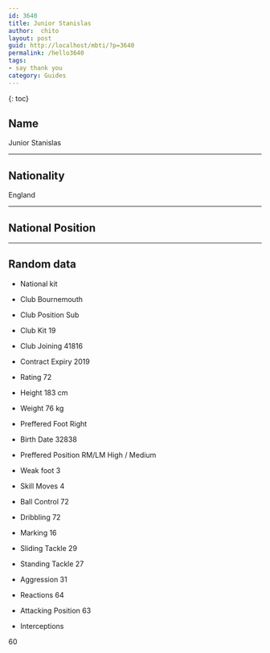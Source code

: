 ```yaml
---
id: 3640
title: Junior Stanislas
author:  chito 
layout: post
guid: http://localhost/mbti/?p=3640
permalink: /hello3640
tags:
- say thank you
category: Guides
---
```



{: toc}


## Name  
Junior Stanislas 

* * *

## Nationality  
England 

* * *

## National Position 

* * *

## Random data 

  * National kit 
  * Club 
Bournemouth 

  * Club Position 
Sub 

  * Club Kit 
19 

  * Club Joining 
41816 

  * Contract Expiry 
2019 

  * Rating 
72 

  * Height 
183 cm 

  * Weight 
76 kg 

  * Preffered Foot 
Right 

  * Birth Date 
32838 

  * Preffered Position 
RM/LM High / Medium 

  * Weak foot 
3 

  * Skill Moves 
4 

  * Ball Control 
72 

  * Dribbling 
72 

  * Marking 
16 

  * Sliding Tackle 
29 

  * Standing Tackle 
27 

  * Aggression 
31 

  * Reactions 
64 

  * Attacking Position 
63 

  * Interceptions 

60</ul>